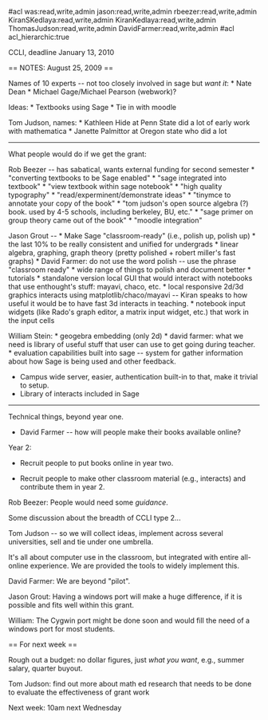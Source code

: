 #acl was:read,write,admin jason:read,write,admin rbeezer:read,write,admin KiranSKedlaya:read,write,admin KiranKedlaya:read,write,admin ThomasJudson:read,write,admin DavidFarmer:read,write,admin
#acl acl_hierarchic:true

CCLI, deadline January 13, 2010


== NOTES: August 25, 2009 ==

Names of 10 experts -- not too closely involved in sage but *want it*:
    * Nate Dean
    * Michael Gage/Michael Pearson (webwork)?

Ideas: 
     * Textbooks using Sage
     * Tie in with moodle

Tom Judson, names:
    * Kathleen Hide at Penn State did a lot of early work with mathematica
    * Janette Palmittor at Oregon state who did a lot

------

What people would do if we get the grant:

 Rob Beezer -- has sabatical, wants external funding for second semester
    * "converting textbooks to be Sage enabled" 
    * "sage integrated into textbook"
    * "view textbook within sage notebook"
    * "high quality typography"
    * "read/experminent/demonstrate ideas"
    * "tinymce to annotate your copy of the book"
    * "tom judson's open source algebra (?) book.  used by 4-5 schools, including berkeley, BU, etc."
    * "sage primer on group theory came out of the book"
    * "moodle integration"

 Jason Grout --
    * Make Sage "classroom-ready" (i.e., polish up, polish up)
      * the last 10% to be really consistent and unified for undergrads
      * linear algebra, graphing, graph theory (pretty polished + robert miller's fast graphs)
      * David Farmer: do not use the word polish -- use the phrase "classroom ready"
      * wide range of things to polish and document better
      * tutorials
    * standalone version local GUI that would interact with notebooks that use enthought's stuff: mayavi, chaco, etc.
      * local responsive 2d/3d graphics interacts using matplotlib/chaco/mayavi -- Kiran speaks to how useful it would be to have fast 3d interacts in teaching. 
    * notebook input widgets (like Rado's graph editor, a matrix input widget, etc.) that work in the input cells


 William Stein:
    * geogebra embedding (only 2d)
    * david farmer: what we need is library of useful stuff that user
      can use to get going during teacher.
    * evaluation capabilities built into sage -- system for gather information about how Sage is being used and other feedback.

 * Campus wide server, easier, authentication built-in to that, make it trivial to setup.
 * Library of interacts included in Sage

-----

Technical things, beyond year one.

   * David Farmer -- how will people make their books available online?

Year 2:

  * Recruit people to put books online in year two.

  * Recruit people to make other classroom material (e.g., interacts) and contribute them in year 2.

Rob Beezer: People would need some *guidance*.

Some discussion about the breadth of CCLI type 2...

Tom Judson -- so we will collect ideas, implement across several
universities, sell and tie under one umbrella.

It's all about computer use in the classroom, but integrated with
entire all-online experience.  We are provided the tools to widely
implement this.

David Farmer: We are beyond "pilot". 

Jason Grout: Having a windows port will make a huge difference, if it is possible and fits well within this grant.  

William: The Cygwin port might be done soon and would fill the need of a windows port for most students.

== For next week ==

Rough out a budget: no dollar figures, just *what you want*, e.g., summer salary, quarter buyout.

Tom Judson: find out more about math ed research that needs to be done to evaluate the effectiveness of grant work


Next week: 10am next Wednesday
